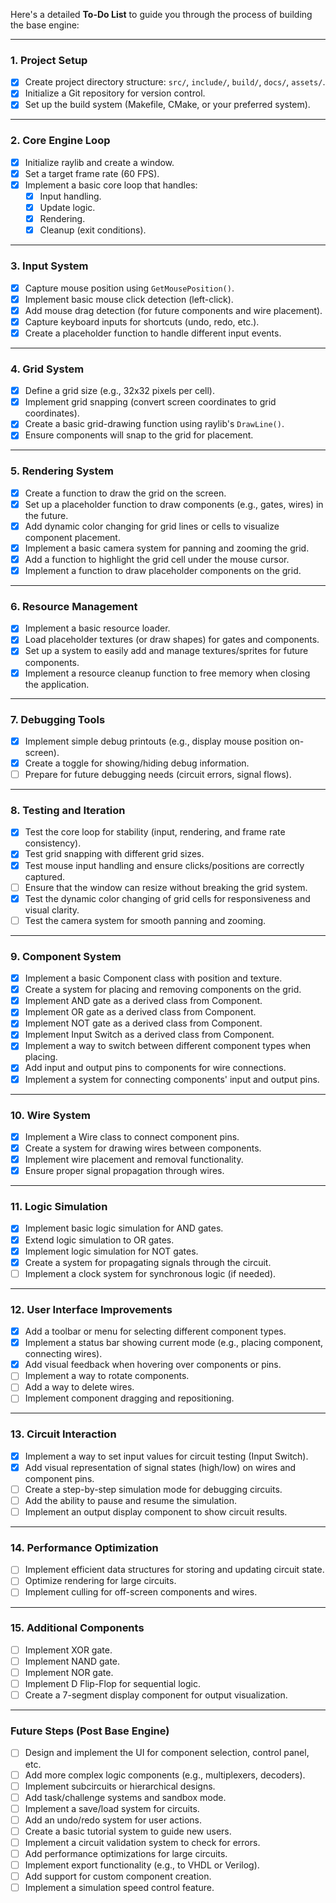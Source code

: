 Here's a detailed **To-Do List** to guide you through the process of building the base engine:

---

### **1. Project Setup**
   - [x] Create project directory structure: `src/`, `include/`, `build/`, `docs/`, `assets/`.
   - [x] Initialize a Git repository for version control.
   - [x] Set up the build system (Makefile, CMake, or your preferred system).

---

### **2. Core Engine Loop**
   - [x] Initialize raylib and create a window.
   - [x] Set a target frame rate (60 FPS).
   - [x] Implement a basic core loop that handles:
     - [x] Input handling.
     - [x] Update logic.
     - [x] Rendering.
     - [x] Cleanup (exit conditions).

---

### **3. Input System**
   - [x] Capture mouse position using `GetMousePosition()`.
   - [x] Implement basic mouse click detection (left-click).
   - [x] Add mouse drag detection (for future components and wire placement).
   - [x] Capture keyboard inputs for shortcuts (undo, redo, etc.).
   - [x] Create a placeholder function to handle different input events.

---

### **4. Grid System**
   - [x] Define a grid size (e.g., 32x32 pixels per cell).
   - [x] Implement grid snapping (convert screen coordinates to grid coordinates).
   - [x] Create a basic grid-drawing function using raylib's `DrawLine()`.
   - [x] Ensure components will snap to the grid for placement.

---

### **5. Rendering System**
   - [x] Create a function to draw the grid on the screen.
   - [x] Set up a placeholder function to draw components (e.g., gates, wires) in the future.
   - [x] Add dynamic color changing for grid lines or cells to visualize component placement.
   - [x] Implement a basic camera system for panning and zooming the grid.
   - [x] Add a function to highlight the grid cell under the mouse cursor.
   - [x] Implement a function to draw placeholder components on the grid.

---

### **6. Resource Management**
   - [x] Implement a basic resource loader.
   - [x] Load placeholder textures (or draw shapes) for gates and components.
   - [x] Set up a system to easily add and manage textures/sprites for future components.
   - [x] Implement a resource cleanup function to free memory when closing the application.

---

### **7. Debugging Tools**
   - [x] Implement simple debug printouts (e.g., display mouse position on-screen).
   - [x] Create a toggle for showing/hiding debug information.
   - [ ] Prepare for future debugging needs (circuit errors, signal flows).

---

### **8. Testing and Iteration**
   - [x] Test the core loop for stability (input, rendering, and frame rate consistency).
   - [x] Test grid snapping with different grid sizes.
   - [x] Test mouse input handling and ensure clicks/positions are correctly captured.
   - [ ] Ensure that the window can resize without breaking the grid system.
   - [x] Test the dynamic color changing of grid cells for responsiveness and visual clarity.
   - [ ] Test the camera system for smooth panning and zooming.

---

### **9. Component System**
   - [x] Implement a basic Component class with position and texture.
   - [x] Create a system for placing and removing components on the grid.
   - [x] Implement AND gate as a derived class from Component.
   - [x] Implement OR gate as a derived class from Component.
   - [x] Implement NOT gate as a derived class from Component.
   - [x] Implement Input Switch as a derived class from Component.
   - [x] Implement a way to switch between different component types when placing.
   - [x] Add input and output pins to components for wire connections.
   - [x] Implement a system for connecting components' input and output pins.

---

### **10. Wire System**
   - [x] Implement a Wire class to connect component pins.
   - [x] Create a system for drawing wires between components.
   - [x] Implement wire placement and removal functionality.
   - [x] Ensure proper signal propagation through wires.

---

### **11. Logic Simulation**
   - [x] Implement basic logic simulation for AND gates.
   - [x] Extend logic simulation to OR gates.
   - [x] Implement logic simulation for NOT gates.
   - [x] Create a system for propagating signals through the circuit.
   - [ ] Implement a clock system for synchronous logic (if needed).

---

### **12. User Interface Improvements**
   - [x] Add a toolbar or menu for selecting different component types.
   - [x] Implement a status bar showing current mode (e.g., placing component, connecting wires).
   - [x] Add visual feedback when hovering over components or pins.
   - [ ] Implement a way to rotate components.
   - [ ] Add a way to delete wires.
   - [ ] Implement component dragging and repositioning.

---

### **13. Circuit Interaction**
   - [x] Implement a way to set input values for circuit testing (Input Switch).
   - [x] Add visual representation of signal states (high/low) on wires and component pins.
   - [ ] Create a step-by-step simulation mode for debugging circuits.
   - [ ] Add the ability to pause and resume the simulation.
   - [ ] Implement an output display component to show circuit results.

---

### **14. Performance Optimization**
   - [ ] Implement efficient data structures for storing and updating circuit state.
   - [ ] Optimize rendering for large circuits.
   - [ ] Implement culling for off-screen components and wires.

---

### **15. Additional Components**
   - [ ] Implement XOR gate.
   - [ ] Implement NAND gate.
   - [ ] Implement NOR gate.
   - [ ] Implement D Flip-Flop for sequential logic.
   - [ ] Create a 7-segment display component for output visualization.

---

### **Future Steps (Post Base Engine)**
   - [ ] Design and implement the UI for component selection, control panel, etc.
   - [ ] Add more complex logic components (e.g., multiplexers, decoders).
   - [ ] Implement subcircuits or hierarchical designs.
   - [ ] Add task/challenge systems and sandbox mode.
   - [ ] Implement a save/load system for circuits.
   - [ ] Add an undo/redo system for user actions.
   - [ ] Create a basic tutorial system to guide new users.
   - [ ] Implement a circuit validation system to check for errors.
   - [ ] Add performance optimizations for large circuits.
   - [ ] Implement export functionality (e.g., to VHDL or Verilog).
   - [ ] Add support for custom component creation.
   - [ ] Implement a simulation speed control feature.
